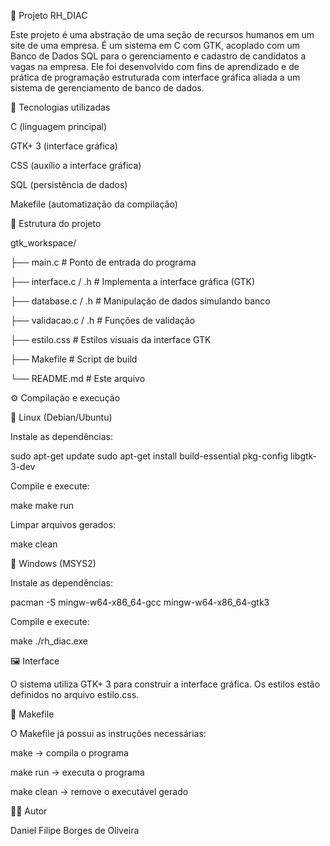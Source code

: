 📌 Projeto RH_DIAC

Este projeto é uma abstração de uma seção de recursos humanos em um site de uma empresa. É um sistema em C com GTK, acoplado com um Banco de Dados SQL para o gerenciamento e cadastro de candidatos a vagas na empresa.
Ele foi desenvolvido com fins de aprendizado e de prática de programação estruturada com interface gráfica aliada a um sistema de gerenciamento de banco de dados.

🚀 Tecnologias utilizadas

C (linguagem principal)

GTK+ 3 (interface gráfica)

CSS (auxílio a interface gráfica)

SQL (persistência de dados)

Makefile (automatização da compilação)



📂 Estrutura do projeto

gtk_workspace/

├── main.c               # Ponto de entrada do programa

├── interface.c / .h     # Implementa a interface gráfica (GTK)

├── database.c / .h      # Manipulação de dados simulando banco

├── validacao.c / .h     # Funções de validação

├── estilo.css           # Estilos visuais da interface GTK

├── Makefile             # Script de build

└── README.md            # Este arquivo



⚙️ Compilação e execução

🔹 Linux (Debian/Ubuntu)

Instale as dependências:

sudo apt-get update
sudo apt-get install build-essential pkg-config libgtk-3-dev


Compile e execute:

make
make run


Limpar arquivos gerados:

make clean

🔹 Windows (MSYS2)

Instale as dependências:

pacman -S mingw-w64-x86_64-gcc mingw-w64-x86_64-gtk3


Compile e execute:

make
./rh_diac.exe



🖼️ Interface

O sistema utiliza GTK+ 3 para construir a interface gráfica.
Os estilos estão definidos no arquivo estilo.css.



📖 Makefile

O Makefile já possui as instruções necessárias:

make → compila o programa

make run → executa o programa

make clean → remove o executável gerado



👨‍💻 Autor

Daniel Filipe Borges de Oliveira


